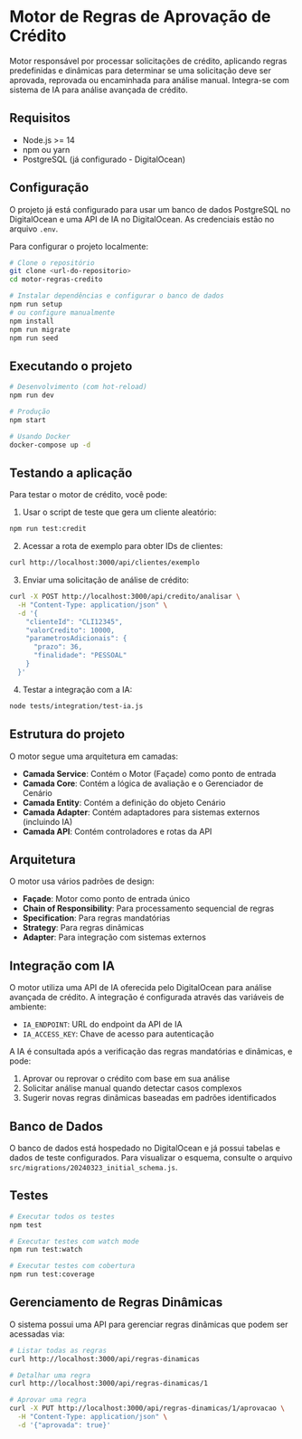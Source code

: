 # Motor de Regras de Aprovação de Crédito

Motor responsável por processar solicitações de crédito, aplicando regras predefinidas e dinâmicas para determinar se uma solicitação deve ser aprovada, reprovada ou encaminhada para análise manual. Integra-se com sistema de IA para análise avançada de crédito.

## Requisitos

- Node.js >= 14
- npm ou yarn
- PostgreSQL (já configurado - DigitalOcean)

## Configuração

O projeto já está configurado para usar um banco de dados PostgreSQL no DigitalOcean e uma API de IA no DigitalOcean. As credenciais estão no arquivo `.env`.

Para configurar o projeto localmente:

```bash
# Clone o repositório
git clone <url-do-repositorio>
cd motor-regras-credito

# Instalar dependências e configurar o banco de dados
npm run setup
# ou configure manualmente
npm install
npm run migrate
npm run seed
```

## Executando o projeto

```bash
# Desenvolvimento (com hot-reload)
npm run dev

# Produção
npm start

# Usando Docker
docker-compose up -d
```

## Testando a aplicação

Para testar o motor de crédito, você pode:

1. Usar o script de teste que gera um cliente aleatório:
```bash
npm run test:credit
```

2. Acessar a rota de exemplo para obter IDs de clientes:
```bash
curl http://localhost:3000/api/clientes/exemplo
```

3. Enviar uma solicitação de análise de crédito:
```bash
curl -X POST http://localhost:3000/api/credito/analisar \
  -H "Content-Type: application/json" \
  -d '{
    "clienteId": "CLI12345",
    "valorCredito": 10000,
    "parametrosAdicionais": {
      "prazo": 36,
      "finalidade": "PESSOAL"
    }
  }'
```

4. Testar a integração com a IA:
```bash
node tests/integration/test-ia.js
```

## Estrutura do projeto

O motor segue uma arquitetura em camadas:

- **Camada Service**: Contém o Motor (Façade) como ponto de entrada
- **Camada Core**: Contém a lógica de avaliação e o Gerenciador de Cenário
- **Camada Entity**: Contém a definição do objeto Cenário
- **Camada Adapter**: Contém adaptadores para sistemas externos (incluindo IA)
- **Camada API**: Contém controladores e rotas da API

## Arquitetura

O motor usa vários padrões de design:

- **Façade**: Motor como ponto de entrada único
- **Chain of Responsibility**: Para processamento sequencial de regras
- **Specification**: Para regras mandatórias
- **Strategy**: Para regras dinâmicas
- **Adapter**: Para integração com sistemas externos

## Integração com IA

O motor utiliza uma API de IA oferecida pelo DigitalOcean para análise avançada de crédito. A integração é configurada através das variáveis de ambiente:

- `IA_ENDPOINT`: URL do endpoint da API de IA
- `IA_ACCESS_KEY`: Chave de acesso para autenticação

A IA é consultada após a verificação das regras mandatórias e dinâmicas, e pode:

1. Aprovar ou reprovar o crédito com base em sua análise
2. Solicitar análise manual quando detectar casos complexos
3. Sugerir novas regras dinâmicas baseadas em padrões identificados

## Banco de Dados

O banco de dados está hospedado no DigitalOcean e já possui tabelas e dados de teste configurados. Para visualizar o esquema, consulte o arquivo `src/migrations/20240323_initial_schema.js`.

## Testes

```bash
# Executar todos os testes
npm test

# Executar testes com watch mode
npm run test:watch

# Executar testes com cobertura
npm run test:coverage
```

## Gerenciamento de Regras Dinâmicas

O sistema possui uma API para gerenciar regras dinâmicas que podem ser acessadas via:

```bash
# Listar todas as regras
curl http://localhost:3000/api/regras-dinamicas

# Detalhar uma regra
curl http://localhost:3000/api/regras-dinamicas/1

# Aprovar uma regra
curl -X PUT http://localhost:3000/api/regras-dinamicas/1/aprovacao \
  -H "Content-Type: application/json" \
  -d '{"aprovada": true}'
```